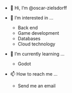 - 👋 Hi, I’m @oscar-zielsdorff

- 👀 I’m interested in ...
  - Back end
  - Game development
  - Databases
  - Cloud technology

- 🌱 I’m currently learning ...
  - Godot
  
- 📫 How to reach me ...
  - Send me an email

<!---
oscar-zielsdorff/oscar-zielsdorff is a ✨ special ✨ repository because its `README.md` (this file) appears on your GitHub profile.
You can click the Preview link to take a look at your changes.
--->
